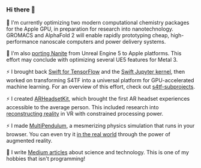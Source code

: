 ### Hi there 👋

<!-- 
```swift
let reality = "\u{47}\u{6f}\u{64} \u{2204}" 
```
-->

🔭 I'm currently optimizing two modern computational chemistry packages for the Apple GPU, in preparation for research into nanotechnology. GROMACS and AlphaFold 2 will enable rapidly prototyping cheap, high-performance nanoscale computers and power delivery systems.

🔭 I'm also [porting Nanite](https://github.com/philipturner/ue5-nanite-macos) from Unreal Engine 5 to Apple platforms. This effort may conclude with optimizing several UE5 features for Metal 3.

<!--
🔭 I'm currently exploring some fun projects with the Apple GPU:
- Researching GPU-accelerated JSON parsing, as an evolution of [simdjson](https://github.com/simdjson/simdjson).
- [Bringing Nanite](https://github.com/philipturner/ue5-nanite-macos) from Unreal Engine 5 to macOS.
- Adding a Metal backend [to hipSYCL](https://github.com/illuhad/hipSYCL/issues/460).
-->

⚡ I brought back [Swift for TensorFlow](https://github.com/tensorflow/swift) and the [Swift Jupyter kernel](https://github.com/google/swift-jupyter), then worked on transforming S4TF into a universal platform for GPU-accelerated machine learning. For an overview of this effort, check out [s4tf-subprojects](https://github.com/philipturner/s4tf-subprojects).

⚡ I created [ARHeadsetKit](https://github.com/philipturner/ARHeadsetKit), which brought the first AR headset experiences accessible to the average person. This included research into [reconstructing reality](https://github.com/philipturner/scene-color-reconstruction) in VR with constrained processing power.

⚡ I made [MultiPendulum](https://github.com/philipturner/multipendulum), a mesmerizing physics simulation that runs in your browser. You can even try it [in the real world](https://github.com/philipturner/ar-multipendulum) through the power of augmented reality.

📘 I write [Medium articles](https://medium.com/@philipturnerAR) about science and technology. This is one of my hobbies that isn't programming!

<!--
**philipturner/philipturner** is a ✨ _special_ ✨ repository because its `README.md` (this file) appears on your GitHub profile.

Here are some ideas to get you started:

- 🔭 I’m currently working on ...
- 🌱 I’m currently learning ...
- 👯 I’m looking to collaborate on ...
- 🤔 I’m looking for help with ...
- 💬 Ask me about ...
- 📫 How to reach me: ...
- 😄 Pronouns: ...
- ⚡ Fun fact: ...
-->
